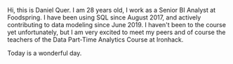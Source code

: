 Hi, this is Daniel Quer. I am 28 years old, I work as a Senior BI Analyst at Foodspring. I have been using SQL since August 2017, and actively contributing to data modeling since June 2019.
I haven't been to the course yet unfortunately, but I am very excited to meet my peers and of course the teachers of the Data Part-Time Analytics Course at Ironhack.

Today is a wonderful day.
